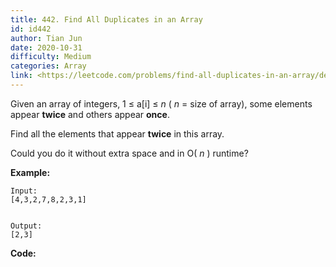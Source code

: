 ```yaml
---
title: 442. Find All Duplicates in an Array
id: id442
author: Tian Jun
date: 2020-10-31
difficulty: Medium
categories: Array
link: <https://leetcode.com/problems/find-all-duplicates-in-an-array/description/>
---
```


Given an array of integers, 1 ≤ a[i] ≤ _n_ ( _n_ = size of array), some
elements appear **twice** and others appear **once**.

Find all the elements that appear **twice** in this array.

Could you do it without extra space and in O( _n_ ) runtime?

**Example:**  
            
	Input:    [4,3,2,7,8,2,3,1]        
	Output:    [2,3]    


**Code:**
